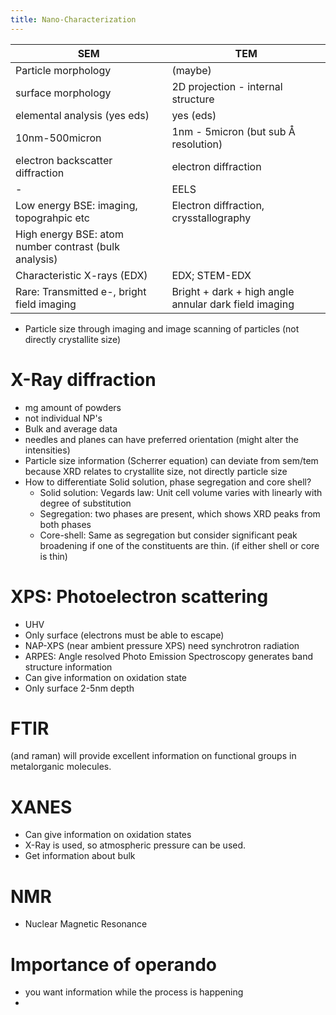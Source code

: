 ```yaml
---
title: Nano-Characterization
---
```

SEM | TEM
--- | ---
Particle morphology | (maybe)
surface morphology | 2D projection - internal structure
elemental analysis (yes eds) | yes (eds)
10nm-500micron | 1nm - 5micron (but sub Å resolution)
electron backscatter diffraction | electron diffraction
- | EELS
Low energy BSE: imaging, topograhpic etc| Electron diffraction, crysstallography
High energy BSE: atom number contrast (bulk analysis) | 
Characteristic X-rays (EDX) | EDX; STEM-EDX
Rare: Transmitted e-, bright field imaging | Bright + dark + high angle annular dark field imaging
- Particle size through imaging and image scanning of particles (not directly crystallite size)

# X-Ray diffraction
- mg amount of powders
- not individual NP's
- Bulk and average data
- needles and planes can have preferred orientation (might alter the intensities)
- Particle size information (Scherrer equation) can deviate from sem/tem because XRD relates to crystallite size, not directly particle size
- How to differentiate Solid solution, phase segregation and core shell?
	- Solid solution: Vegards law: Unit cell volume varies with linearly with degree of substitution
	- Segregation: two phases are present, which shows XRD peaks from both phases
	- Core-shell: Same as segregation but consider significant peak broadening if one of the constituents are thin. (if either shell or core is thin)

# XPS: Photoelectron scattering
- UHV
- Only surface (electrons must be able to escape)
- NAP-XPS (near ambient pressure XPS) need synchrotron radiation
- ARPES: Angle resolved Photo Emission Spectroscopy generates band structure information
- Can give information on oxidation state
- Only surface 2-5nm depth

# FTIR
(and raman) will provide excellent information on functional groups in metalorganic molecules.
# XANES
- Can give information on oxidation states
- X-Ray is used, so atmospheric pressure can be used.
- Get information about bulk

# NMR
- Nuclear Magnetic Resonance

# Importance of operando
- you want information while the process is happening
- 